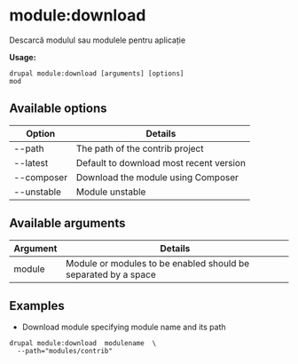 # module:download
Descarcă modulul sau modulele pentru aplicație

**Usage:**
```
drupal module:download [arguments] [options]
mod
```

## Available options
Option | Details
-------|-------------
--path | The path of the contrib project
--latest | Default to download most recent version
--composer | Download the module using Composer
--unstable | Module unstable

## Available arguments
Argument | Details
---------|-------------
module | Module or modules to be enabled should be separated by a space

## Examples
* Download module specifying module name and its path
```
drupal module:download  modulename  \
  --path="modules/contrib"
```
